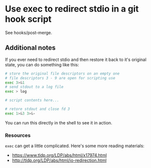 # Use exec to redirect stdio in a git hook script

See hooks/post-merge.

## Additional notes
If you ever need to redirect stdio and then restore it back to it's original state, you can do something like this:
```bash
# store the original file descriptors on an empty one
# file descriptors 3 - 9 are open for scripting use
exec 3>&1
# send stdout to a log file
exec > log

# script contents here...

# retore stdout and close fd 3
exec 1>&3 3>&-
```
You can run this directly in the shell to see it in action.

### Resources
`exec` can get a little complicated. Here's some more reading materials:
- https://www.tldp.org/LDP/abs/html/x17974.html
- http://tldp.org/LDP/abs/html/io-redirection.html
